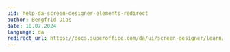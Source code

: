 ```yaml
---
uid: help-da-screen-designer-elements-redirect
author: Bergfrid Dias
date: 10.07.2024
language: da
redirect_url: https://docs.superoffice.com/da/ui/screen-designer/learn/edit-layout.html
---
```

